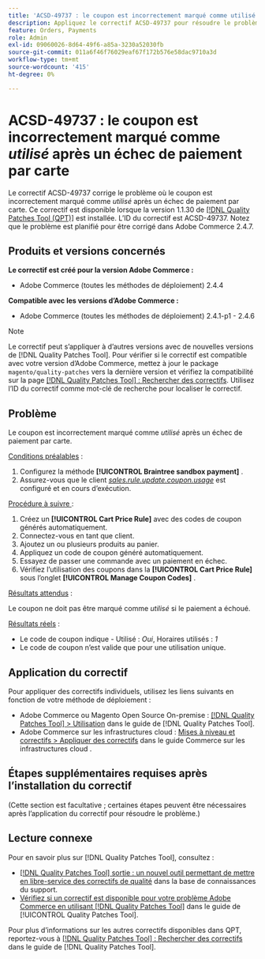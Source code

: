 ```yaml
---
title: 'ACSD-49737 : le coupon est incorrectement marqué comme utilisé après un échec de paiement par carte'
description: Appliquez le correctif ACSD-49737 pour résoudre le problème d’Adobe Commerce en raison duquel le coupon est incorrectement marqué comme utilisé après un échec de paiement par carte.
feature: Orders, Payments
role: Admin
exl-id: 09060026-8d64-49f6-a85a-3230a52030fb
source-git-commit: 011a6f46f76029eaf67f172b576e58dac9710a3d
workflow-type: tm+mt
source-wordcount: '415'
ht-degree: 0%

---
```


# ACSD-49737 : le coupon est incorrectement marqué comme *utilisé* après un échec de paiement par carte

Le correctif ACSD-49737 corrige le problème où le coupon est incorrectement marqué comme *utilisé* après un échec de paiement par carte. Ce correctif est disponible lorsque la version 1.1.30 de [[!DNL Quality Patches Tool (QPT)]](https://experienceleague.adobe.com/en/docs/commerce-operations/tools/quality-patches-tool/quality-patches-tool-to-self-serve-quality-patches) est installée. L’ID du correctif est ACSD-49737. Notez que le problème est planifié pour être corrigé dans Adobe Commerce 2.4.7.

## Produits et versions concernés

**Le correctif est créé pour la version Adobe Commerce :**

* Adobe Commerce (toutes les méthodes de déploiement) 2.4.4

**Compatible avec les versions d’Adobe Commerce :**

* Adobe Commerce (toutes les méthodes de déploiement) 2.4.1-p1 - 2.4.6

>[!NOTE]
>
>Le correctif peut s’appliquer à d’autres versions avec de nouvelles versions de [!DNL Quality Patches Tool]. Pour vérifier si le correctif est compatible avec votre version d’Adobe Commerce, mettez à jour le package `magento/quality-patches` vers la dernière version et vérifiez la compatibilité sur la page [[!DNL Quality Patches Tool] : Rechercher des correctifs](https://experienceleague.adobe.com/tools/commerce-quality-patches/index.html). Utilisez l’ID du correctif comme mot-clé de recherche pour localiser le correctif.

## Problème

Le coupon est incorrectement marqué comme *utilisé* après un échec de paiement par carte.

<u>Conditions préalables</u> :

1. Configurez la méthode **[!UICONTROL Braintree sandbox payment]** .
1. Assurez-vous que le client [*sales.rule.update.coupon.usage*](https://experienceleague.adobe.com/docs/commerce-operations/configuration-guide/message-queues/consumers.html?lang=en) est configuré et en cours d’exécution.

<u>Procédure à suivre </u> :

1. Créez un **[!UICONTROL Cart Price Rule]** avec des codes de coupon générés automatiquement.
1. Connectez-vous en tant que client.
1. Ajoutez un ou plusieurs produits au panier.
1. Appliquez un code de coupon généré automatiquement.
1. Essayez de passer une commande avec un paiement en échec.
1. Vérifiez l’utilisation des coupons dans la **[!UICONTROL Cart Price Rule]** sous l’onglet **[!UICONTROL Manage Coupon Codes]** .

<u>Résultats attendus</u> :

Le coupon ne doit pas être marqué comme *utilisé* si le paiement a échoué.

<u>Résultats réels</u> :

* Le code de coupon indique - Utilisé : *Oui*, Horaires utilisés : *1*
* Le code de coupon n’est valide que pour une utilisation unique.

## Application du correctif

Pour appliquer des correctifs individuels, utilisez les liens suivants en fonction de votre méthode de déploiement :

* Adobe Commerce ou Magento Open Source On-premise : [[!DNL Quality Patches Tool] > Utilisation](/help/tools/quality-patches-tool/usage.md) dans le guide de [!DNL Quality Patches Tool].
* Adobe Commerce sur les infrastructures cloud : [Mises à niveau et correctifs > Appliquer des correctifs](https://experienceleague.adobe.com/docs/commerce-cloud-service/user-guide/develop/upgrade/apply-patches.html) dans le guide Commerce sur les infrastructures cloud .

## Étapes supplémentaires requises après l’installation du correctif

(Cette section est facultative ; certaines étapes peuvent être nécessaires après l’application du correctif pour résoudre le problème.) 

## Lecture connexe

Pour en savoir plus sur [!DNL Quality Patches Tool], consultez :

* [[!DNL Quality Patches Tool] sortie : un nouvel outil permettant de mettre en libre-service des correctifs de qualité](https://experienceleague.adobe.com/en/docs/commerce-operations/tools/quality-patches-tool/quality-patches-tool-to-self-serve-quality-patches) dans la base de connaissances du support.
* [Vérifiez si un correctif est disponible pour votre problème Adobe Commerce en utilisant [!DNL Quality Patches Tool]](/help/tools/quality-patches-tool/patches-available-in-qpt/check-patch-for-magento-issue-with-magento-quality-patches.md) dans le guide de [!UICONTROL Quality Patches Tool].


Pour plus d’informations sur les autres correctifs disponibles dans QPT, reportez-vous à [[!DNL Quality Patches Tool] : Rechercher des correctifs](https://experienceleague.adobe.com/tools/commerce-quality-patches/index.html) dans le guide de [!DNL Quality Patches Tool].
